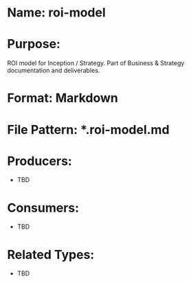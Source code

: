 # Name: roi-model

# Purpose:
ROI model for Inception / Strategy. Part of Business & Strategy documentation and deliverables.

# Format: Markdown

# File Pattern: *.roi-model.md

# Producers:
- TBD

# Consumers:
- TBD

# Related Types:
- TBD
